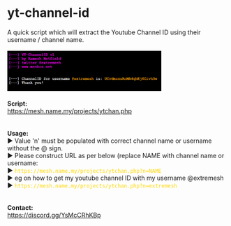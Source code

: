 # yt-channel-id
A quick script which will extract the Youtube Channel ID using their username / channel name.
<br />
<br />
<img src="https://github.com/extremesh/yt-channel-id/blob/main/yt-channel-id.png?raw=true" width="70%">
<br />
<br />
<b>Script:</b>
<br />
https://mesh.name.my/projects/ytchan.php
<br />
<br />
<br />
<b>Usage:</b><br />
► Value 'n' must be populated with correct channel name or username without the @ sign.<br />
► Please construct URL as per below (replace NAME with channel name or username:<br />
► <code style="color : gold">https://<i></i>mesh.name.my/projects/ytchan.php?n=NAME</code><br />
► eg on how to get my youtube channel ID with my username @extremesh<br />
► <code style="color : gold">https://<i></i>mesh.name.my/projects/ytchan.php?n=extremesh</code><br />
<br />
<br />
<b>Contact:</b><br />
https://discord.gg/YsMcCRhKBp
